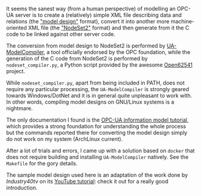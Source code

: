 It seems the sanest way (from a human perspective) of modelling an OPC-UA
server is to create a (relatively) simple XML file describing data and
relations (the ["model design"](http://opcfoundation.org/UA/ModelDesign.xsd)
format), convert it into another more machine-oriented XML file (the
["NodeSet2"](http://opcfoundation.org/UA/2011/03/UANodeSet.xsd) format) and
then generate from it the C code to be linked against other server code.

The conversion from model design to NodeSet2 is performed by
[UA-ModelCompiler](https://github.com/OPCFoundation/UA-ModelCompiler), a tool
officially endorsed by the OPC foundation, while the generation of the C code
from NodeSet2 is performed by `nodeset_compiler.py`, a Python script provided
by the awesome [Open62541](https://github.com/open62541/open62541) project.

While `nodeset_compiler.py`, apart from being included in PATH, does not
require any particular processing, the `UA-ModelCompiler` is strongly geared
towards Windows/DotNet and it is in general quite unpleasant to work with.
In other words, compiling model designs on GNU/Linux systems is a nightmare.

The only documentation I found is the
[OPC-UA information model tutorial](https://opcua.rocks/from-modelling-to-execution-opc-ua-information-model-tutorial/),
which provides a strong foundation for understanding the whole process but the
commands reported there for converting the model design simply do not work on
my system (ArchLinux current).

After a lot of trials and errors, I came up with a solution based on `docker`
that does not require building and installing `UA-ModelCompiler` natively.
See the `Makefile` for the gory details.

The sample model design used here is an adaptation of the work done by
_Industry40tv_ on its [YouTube tutorial](https://youtu.be/gxA7SDNLHgc): check
it out for a really good introduction.
